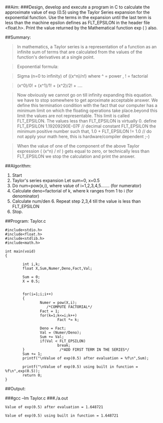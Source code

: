 ##Aim:
###Design, develop and execute a program in C to calculate the approximate value of exp (0.5) using the Taylor Series expansion for the exponential function. Use the terms in the expansion until the last term is less than the machine epsilon defines as FLT_EPSILON in the header file <float.h>. Print the value returned by the Mathematical function exp ( ) also.

##Summary:
>In mathematics, a Taylor series is a representation of a function as an infinite sum of terms that are calculated from the values of the function's derivatives at a single point.		

>Exponential formula:

>Sigma (n=0 to infinity) of ((x^n)/n!)
>where ^ = power , ! = factorial

>(x^0)/0! + (x^1)/1! + (x^2)/2! + ....


>Now obviously we cannot go on till infinity expanding this equation. we have to stop somewhere to get aproximate acceptable answer.
We define this termination condition with the fact that our computer has a minimum limit on which the floating operations take place.beyond this limit the values are not representable. This limit is called FLT_EPSILON.  The values less than FLT_EPSILON is virtually 0.
>define FLT_EPSILON 1.19209290E-07F // decimal constant
FLT_EPSILON the minimum positive number such that, 1.0 + FLT_EPSILON != 1.0 // do not apply your math here, this is hardware/compiler dependent ;-)

>When the value of one of the component of the above Taylor expression ( (x^n) / n!  ) gets equal to zero, or technically less than FLT_EPSILON we stop the calculation and print the answer.

##Algorithm:
1. Start
2. Taylor's series expansion
		Let sum=0, x=0.5
3. Do num=pow(x,i), where value of i=1,2,3,4,5.......  (for numerator)
4. Calculate deno=factorial of k, where k ranges from 1 to i  (for denominator)
5. Calculate num/den 6. Repeat step 2,3,4 till the value is less than FLT_EPSILON
7. Stop.

##Program: Taylor.c

	#include<stdio.h>
	#include<float.h>
	#include<stdlib.h>
	#include<math.h>

	int main(void)
	{

        	int i,k;
        	float X,Sum,Numer,Deno,Fact,Val;

        	Sum = 0;
        	X = 0.5;


        	for(i=1;i;i++)
        	{
                	Numer = pow(X,i);
                       /*COMPUTE FACTORIAL*/
                	Fact = 1;
                	for(k=1;k<=i;k++)
                        	Fact *= k;

                	Deno = Fact;
                	Val = (Numer/Deno);
                	Sum += Val;
                	if(Val < FLT_EPSILON)
                        	break;
        	}                /*ADD FIRST TERM IN THE SERIES*/
        	Sum += 1;
     		printf("\nValue of exp(0.5) after evaluation = %f\n",Sum);

        	printf("\nValue of exp(0.5) using built in function = %f\n",exp(0.5));
        	return 0;
	}

##Output:

###gcc –lm Taylor.c
###./a.out

    Value of exp(0.5) after evaluation = 1.648721

    Value of exp(0.5) using built in function = 1.648721

